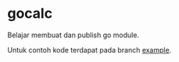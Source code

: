 # gocalc

Belajar membuat dan publish go module.

Untuk contoh kode terdapat pada branch [example](https://github.com/binarstrike/gocalc/tree/example).